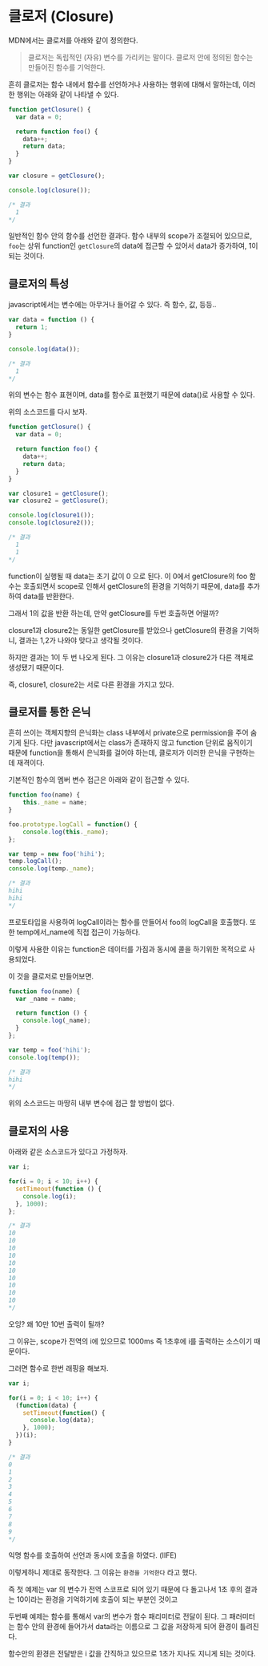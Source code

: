 # 클로저 (Closure)

MDN에서는 클로저를 아래와 같이 정의한다.

> 클로저는 독립적인 (자유) 변수를 가리키는 말이다. 클로저 안에 정의된 함수는 만들어진 함수를 기억한다.

흔히 클로저는 함수 내에서 함수를 선언하거나 사용하는 행위에 대해서 말하는데, 이러한 행위는 아래와 같이 나타낼 수 있다.

```javascript
function getClosure() {
  var data = 0;

  return function foo() {
    data++;
    return data;
  }
}

var closure = getClosure();

console.log(closure());

/* 결과
  1
*/
```

일반적인 함수 안의 함수를 선언한 결과다.
함수 내부의 scope가 조절되어 있으므로,
`foo`는 상위 function인 `getClosure`의 data에 접근할 수 있어서 data가 증가하여, 1이 되는 것이다.

## 클로저의 특성

javascript에서는 변수에는 아무거나 들어갈 수 있다. 즉 함수, 값, 등등..

```javascript
var data = function () {
  return 1;
}

console.log(data());

/* 결과
  1
*/
```

위의 변수는 함수 표현이며, data를 함수로 표현했기 때문에 data()로 사용할 수 있다.

위의 소스코드를 다시 보자.

```javascript
function getClosure() {
  var data = 0;

  return function foo() {
    data++;
    return data;
  }
}

var closure1 = getClosure();
var closure2 = getClosure();

console.log(closure1());
console.log(closure2());

/* 결과
  1
  1
*/
```

function이 실행될 때 data는 초기 값이 0 으로 된다. 이 0에서 getClosure의 foo 함수는 호출되면서 scope로 인해서 getClosure의 환경을 기억하기 때문에, data를 추가하여 data를 반환한다.

그래서 1의 값을 반환 하는데, 만약 getClosure를 두번 호출하면 어떨까?

closure1과 closure2는 동일한 getClosure를 받았으나 getClosure의 환경을 기억하니, 결과는 1,2가 나와야 맞다고 생각될 것이다.

하지만 결과는 1이 두 번 나오게 된다. 그 이유는 closure1과 closure2가 다른 객체로 생성됐기 때문이다.

즉, closure1, closure2는 서로 다른 환경을 가지고 있다.

## 클로저를 통한 은닉

흔히 쓰이는 객체지향의 은닉화는 class 내부에서 private으로 permission을 주어 숨기게 된다. 다만 javascript에서는 class가 존재하지 않고 function 단위로 움직이기 때문에 function을 통해서 은닉화를 걸어야 하는데, 클로저가 이러한 은닉을 구현하는데 재격이다.

기본적인 함수의 멤버 변수 접근은 아래와 같이 접근할 수 있다.

```javascript
function foo(name) {
    this._name = name;
}

foo.prototype.logCall = function() {
    console.log(this._name);
};

var temp = new foo('hihi');
temp.logCall();
console.log(temp._name);

/* 결과
hihi
hihi
*/
```

프로토타입을 사용하여 logCall이라는 함수를 만들어서 foo의 logCall을 호출했다.
또한 temp에서_name에 직접 접근이 가능하다.

이렇게 사용한 이유는 function은 데이터를 가짐과 동시에 콜을 하기위한 목적으로 사용되었다.

이 것을 클로저로 만들어보면.

```javascript
function foo(name) {
  var _name = name;

  return function () {
    console.log(_name);
  }
};

var temp = foo('hihi');
console.log(temp());

/* 결과
hihi
*/
```

위의 소스코드는 마땅히 내부 변수에 접근 할 방법이 없다.

## 클로저의 사용

아래와 같은 소스코드가 있다고 가정하자.

```javascript
var i;

for(i = 0; i < 10; i++) {
  setTimeout(function () {
    console.log(i);
  }, 1000);
};

/* 결과
10
10
10
10
10
10
10
10
10
10
*/
```

오잉? 왜 10만 10번 출력이 될까?

그 이유는, scope가 전역의 i에 있으므로 1000ms 즉 1초후에 i를 출력하는 소스이기 때문이다.

그러면 함수로 한번 래핑을 해보자.

```javascript
var i;

for(i = 0; i < 10; i++) {
  (function(data) {
    setTimeout(function() {
      console.log(data);
    }, 1000);
  })(i);
}

/* 결과
0
1
2
3
4
5
6
7
8
9
*/
```

익명 함수를 호출하여 선언과 동시에 호출을 하였다. (IIFE)

이렇게하니 제대로 동작한다. 그 이유는 `환경을 기억한다` 라고 했다.

즉 첫 예제는 var 의 변수가 전역 스코프로 되어 있기 때문에 다 돌고나서 1초 후의 결과는 10이라는 환경을 기억하기에 호출이 되는 부분인 것이고

두번째 예제는 함수를 통해서 var의 변수가 함수 패리미터로 전달이 된다. 그 패러미터는 함수 안의 환경에 들어가서 data라는 이름으로 그 값을 저장하게 되어 환경이 틀려진다.

함수안의 환경은 전달받은 i 값을 간직하고 있으므로 1초가 지나도 지니게 되는 것이다.
